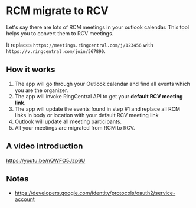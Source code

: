 # RCM migrate to RCV

Let's say there are lots of RCM meetings in your outlook calendar. This tool helps you to convert them to RCV meetings.

It replaces `https://meetings.ringcentral.com/j/123456` with `https://v.ringcentral.com/join/567890`.


## How it works

1. The app will go through your Outlook calendar and find all events which you are the organizer.
2. The app will invoke RingCentral API to get your **default RCV meeting link**.
3. The app will update the events found in step #1 and replace all RCM links in body or location with your default RCV meeting link
4. Outlook will update all meeting participants.
5. All your meetings are migrated from RCM to RCV.


## A video introduction

https://youtu.be/nQWFO5Jzp6U


## Notes

- https://developers.google.com/identity/protocols/oauth2/service-account
